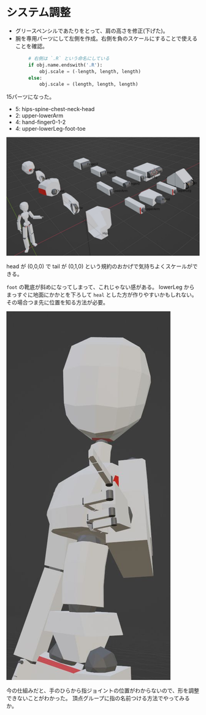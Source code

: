 # システム調整

- グリースペンシルであたりをとって、肩の高さを修正(下げた)。
- 腕を専用パーツにして左側を作成。右側を負のスケールにすることで使えることを確認。

```python
        # 右側は `.R` という命名にしている
        if obj.name.endswith('.R'):
            obj.scale = (-length, length, length)
        else:
            obj.scale = (length, length, length)
```

15パーツになった。

- 5: hips-spine-chest-neck-head
- 2: upper-lowerArm
- 4: hand-finger0-1-2
- 4: upper-lowerLeg-foot-toe

![parts](parts.jpg)

head が (0,0,0) で tail が (0,1,0) という規約のおかげで気持ちよくスケールができる。

`foot` の靴底が斜めになってしまって、これじゃない感がある。
lowerLeg からまっすぐに地面にかかとを下ろして `heal` とした方が作りやすいかもしれない。
その場合つま先に位置を知る方法が必要。

![002](002.jpg)

今の仕組みだと、手のひらから指ジョイントの位置がわからないので、形を調整できないことがわかった。
頂点グループに指の名前つける方法でやってみるか。
